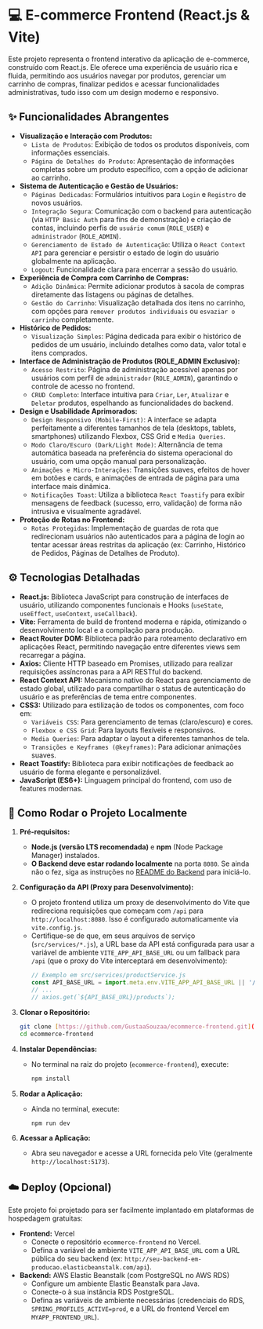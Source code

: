 # 💻 E-commerce Frontend (React.js & Vite)

Este projeto representa o frontend interativo da aplicação de e-commerce, construído com React.js. Ele oferece uma experiência de usuário rica e fluida, permitindo aos usuários navegar por produtos, gerenciar um carrinho de compras, finalizar pedidos e acessar funcionalidades administrativas, tudo isso com um design moderno e responsivo.

## ✨ Funcionalidades Abrangentes

-   **Visualização e Interação com Produtos:**
    -   `Lista de Produtos`: Exibição de todos os produtos disponíveis, com informações essenciais.
    -   `Página de Detalhes do Produto`: Apresentação de informações completas sobre um produto específico, com a opção de adicionar ao carrinho.
-   **Sistema de Autenticação e Gestão de Usuários:**
    -   `Páginas Dedicadas`: Formulários intuitivos para `Login` e `Registro` de novos usuários.
    -   `Integração Segura`: Comunicação com o backend para autenticação (via `HTTP Basic Auth` para fins de demonstração) e criação de contas, incluindo perfis de `usuário comum` (`ROLE_USER`) e `administrador` (`ROLE_ADMIN`).
    -   `Gerenciamento de Estado de Autenticação`: Utiliza o `React Context API` para gerenciar e persistir o estado de login do usuário globalmente na aplicação.
    -   `Logout`: Funcionalidade clara para encerrar a sessão do usuário.
-   **Experiência de Compra com Carrinho de Compras:**
    -   `Adição Dinâmica`: Permite adicionar produtos à sacola de compras diretamente das listagens ou páginas de detalhes.
    -   `Gestão do Carrinho`: Visualização detalhada dos itens no carrinho, com opções para `remover produtos individuais` ou `esvaziar o carrinho` completamente.
-   **Histórico de Pedidos:**
    -   `Visualização Simples`: Página dedicada para exibir o histórico de pedidos de um usuário, incluindo detalhes como data, valor total e itens comprados.
-   **Interface de Administração de Produtos (ROLE_ADMIN Exclusivo):**
    -   `Acesso Restrito`: Página de administração acessível apenas por usuários com perfil de `administrador` (`ROLE_ADMIN`), garantindo o controle de acesso no frontend.
    -   `CRUD Completo`: Interface intuitiva para `Criar`, `Ler`, `Atualizar` e `Deletar` produtos, espelhando as funcionalidades do backend.
-   **Design e Usabilidade Aprimorados:**
    -   `Design Responsivo (Mobile-First)`: A interface se adapta perfeitamente a diferentes tamanhos de tela (desktops, tablets, smartphones) utilizando Flexbox, CSS Grid e `Media Queries`.
    -   `Modo Claro/Escuro (Dark/Light Mode)`: Alternância de tema automática baseada na preferência do sistema operacional do usuário, com uma opção manual para personalização.
    -   `Animações e Micro-Interações`: Transições suaves, efeitos de hover em botões e cards, e animações de entrada de página para uma interface mais dinâmica.
    -   `Notificações Toast`: Utiliza a biblioteca `React Toastify` para exibir mensagens de feedback (sucesso, erro, validação) de forma não intrusiva e visualmente agradável.
-   **Proteção de Rotas no Frontend:**
    -   `Rotas Protegidas`: Implementação de guardas de rota que redirecionam usuários não autenticados para a página de login ao tentar acessar áreas restritas da aplicação (ex: Carrinho, Histórico de Pedidos, Páginas de Detalhes de Produto).

## ⚙️ Tecnologias Detalhadas

-   **React.js:** Biblioteca JavaScript para construção de interfaces de usuário, utilizando componentes funcionais e Hooks (`useState`, `useEffect`, `useContext`, `useCallback`).
-   **Vite:** Ferramenta de build de frontend moderna e rápida, otimizando o desenvolvimento local e a compilação para produção.
-   **React Router DOM:** Biblioteca padrão para roteamento declarativo em aplicações React, permitindo navegação entre diferentes views sem recarregar a página.
-   **Axios:** Cliente HTTP baseado em Promises, utilizado para realizar requisições assíncronas para a API RESTful do backend.
-   **React Context API:** Mecanismo nativo do React para gerenciamento de estado global, utilizado para compartilhar o status de autenticação do usuário e as preferências de tema entre componentes.
-   **CSS3:** Utilizado para estilização de todos os componentes, com foco em:
    -   `Variáveis CSS`: Para gerenciamento de temas (claro/escuro) e cores.
    -   `Flexbox e CSS Grid`: Para layouts flexíveis e responsivos.
    -   `Media Queries`: Para adaptar o layout a diferentes tamanhos de tela.
    -   `Transições e Keyframes (@keyframes)`: Para adicionar animações suaves.
-   **React Toastify:** Biblioteca para exibir notificações de feedback ao usuário de forma elegante e personalizável.
-   **JavaScript (ES6+):** Linguagem principal do frontend, com uso de features modernas.

## 🚀 Como Rodar o Projeto Localmente

1.  **Pré-requisitos:**
    -   **Node.js (versão LTS recomendada)** e **npm** (Node Package Manager) instalados.
    -   **O Backend deve estar rodando localmente** na porta `8080`. Se ainda não o fez, siga as instruções no [README do Backend](https://github.com/GustaaSouzaa/ecommerce-backend) para iniciá-lo.

2.  **Configuração da API (Proxy para Desenvolvimento):**
    -   O projeto frontend utiliza um proxy de desenvolvimento do Vite que redireciona requisições que começam com `/api` para `http://localhost:8080`. Isso é configurado automaticamente via `vite.config.js`.
    -   Certifique-se de que, em seus arquivos de serviço (`src/services/*.js`), a URL base da API está configurada para usar a variável de ambiente `VITE_APP_API_BASE_URL` ou um fallback para `/api` (que o proxy do Vite interceptará em desenvolvimento):
        ```javascript
        // Exemplo em src/services/productService.js
        const API_BASE_URL = import.meta.env.VITE_APP_API_BASE_URL || '/api';
        // ...
        // axios.get(`${API_BASE_URL}/products`);
        ```

3.  **Clonar o Repositório:**
    ```bash
    git clone [https://github.com/GustaaSouzaa/ecommerce-frontend.git](https://github.com/GustaaSouzaa/ecommerce-frontend.git)
    cd ecommerce-frontend
    ```

4.  **Instalar Dependências:**
    -   No terminal na raiz do projeto (`ecommerce-frontend`), execute:
        ```bash
        npm install
        ```

5.  **Rodar a Aplicação:**
    -   Ainda no terminal, execute:
        ```bash
        npm run dev
        ```

6.  **Acessar a Aplicação:**
    -   Abra seu navegador e acesse a URL fornecida pelo Vite (geralmente `http://localhost:5173`).

## ☁️ Deploy (Opcional)

Este projeto foi projetado para ser facilmente implantado em plataformas de hospedagem gratuitas:

-   **Frontend:** Vercel
    -   Conecte o repositório `ecommerce-frontend` no Vercel.
    -   Defina a variável de ambiente `VITE_APP_API_BASE_URL` com a URL pública do seu backend (ex: `http://seu-backend-em-producao.elasticbeanstalk.com/api`).
-   **Backend:** AWS Elastic Beanstalk (com PostgreSQL no AWS RDS)
    -   Configure um ambiente Elastic Beanstalk para Java.
    -   Conecte-o à sua instância RDS PostgreSQL.
    -   Defina as variáveis de ambiente necessárias (credenciais do RDS, `SPRING_PROFILES_ACTIVE=prod`, e a URL do frontend Vercel em `MYAPP_FRONTEND_URL`).
